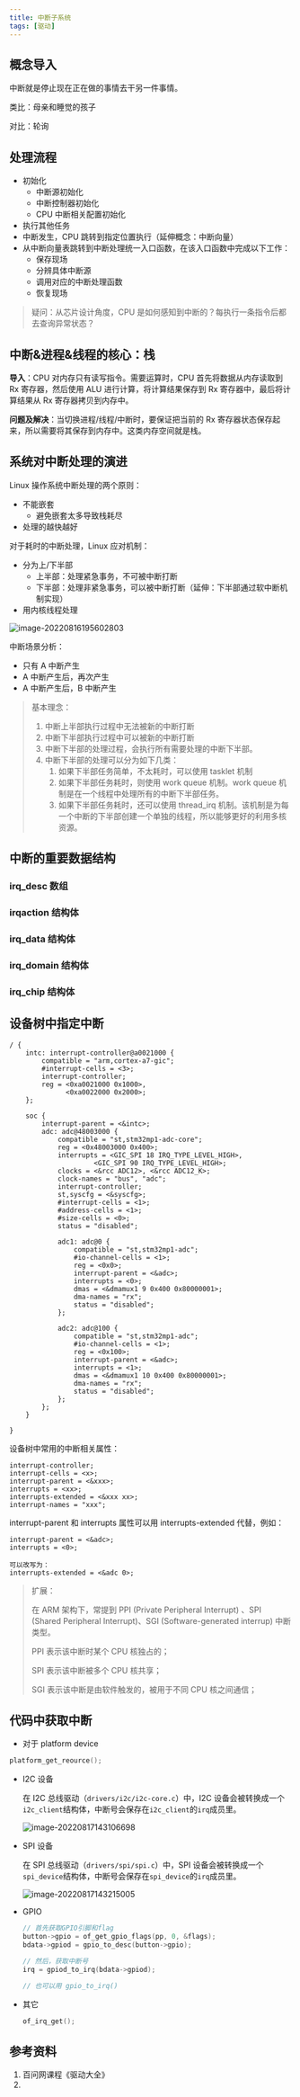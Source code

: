 ```yaml
---
title: 中断子系统
tags: [驱动]
---
```




## 概念导入

中断就是停止现在正在做的事情去干另一件事情。

类比：母亲和睡觉的孩子

对比：轮询



## 处理流程

- 初始化
  - 中断源初始化
  - 中断控制器初始化
  - CPU 中断相关配置初始化
- 执行其他任务
- 中断发生，CPU 跳转到指定位置执行（延伸概念：中断向量）
- 从中断向量表跳转到中断处理统一入口函数，在该入口函数中完成以下工作：
  - 保存现场
  - 分辨具体中断源
  - 调用对应的中断处理函数
  - 恢复现场

> 疑问：从芯片设计角度，CPU 是如何感知到中断的？每执行一条指令后都去查询异常状态？



## 中断&进程&线程的核心：栈

**导入**：CPU 对内存只有读写指令。需要运算时，CPU 首先将数据从内存读取到 Rx 寄存器，然后使用 ALU 进行计算，将计算结果保存到 Rx 寄存器中，最后将计算结果从 Rx 寄存器拷贝到内存中。

**问题及解决**：当切换进程/线程/中断时，要保证把当前的 Rx 寄存器状态保存起来，所以需要将其保存到内存中。这类内存空间就是栈。



## 系统对中断处理的演进

Linux 操作系统中断处理的两个原则：

- 不能嵌套
  - 避免嵌套太多导致栈耗尽
- 处理的越快越好



对于耗时的中断处理，Linux 应对机制：

- 分为上/下半部
  - 上半部：处理紧急事务，不可被中断打断
  - 下半部：处理非紧急事务，可以被中断打断（延伸：下半部通过软中断机制实现）
- 用内核线程处理



![image-20220816195602803](中断子系统.assets/image-20220816195602803.png)



中断场景分析：

- 只有 A 中断产生
- A 中断产生后，再次产生
- A 中断产生后，B 中断产生

> 基本理念：
>
> 1. 中断上半部执行过程中无法被新的中断打断
> 2. 中断下半部执行过程中可以被新的中断打断
> 3. 中断下半部的处理过程，会执行所有需要处理的中断下半部。
> 4. 中断下半部的处理可以分为如下几类：
>    1. 如果下半部任务简单，不太耗时，可以使用 tasklet 机制
>    2. 如果下半部任务耗时，则使用 work queue 机制。work queue 机制是在一个线程中处理所有的中断下半部任务。
>    3. 如果下半部任务耗时，还可以使用 thread_irq 机制。该机制是为每一个中断的下半部创建一个单独的线程，所以能够更好的利用多核资源。



## 中断的重要数据结构



### irq_desc 数组



### irqaction 结构体



### irq_data 结构体



### irq_domain 结构体



### irq_chip 结构体



## 设备树中指定中断

```
/ {
	intc: interrupt-controller@a0021000 {
		compatible = "arm,cortex-a7-gic";
		#interrupt-cells = <3>;
		interrupt-controller;
		reg = <0xa0021000 0x1000>,
		      <0xa0022000 0x2000>;
	};
	
	soc {
		interrupt-parent = <&intc>;
		adc: adc@48003000 {
			compatible = "st,stm32mp1-adc-core";
			reg = <0x48003000 0x400>;
			interrupts = <GIC_SPI 18 IRQ_TYPE_LEVEL_HIGH>,
				     <GIC_SPI 90 IRQ_TYPE_LEVEL_HIGH>;
			clocks = <&rcc ADC12>, <&rcc ADC12_K>;
			clock-names = "bus", "adc";
			interrupt-controller;
			st,syscfg = <&syscfg>;
			#interrupt-cells = <1>;
			#address-cells = <1>;
			#size-cells = <0>;
			status = "disabled";

			adc1: adc@0 {
				compatible = "st,stm32mp1-adc";
				#io-channel-cells = <1>;
				reg = <0x0>;
				interrupt-parent = <&adc>;
				interrupts = <0>;
				dmas = <&dmamux1 9 0x400 0x80000001>;
				dma-names = "rx";
				status = "disabled";
			};

			adc2: adc@100 {
				compatible = "st,stm32mp1-adc";
				#io-channel-cells = <1>;
				reg = <0x100>;
				interrupt-parent = <&adc>;
				interrupts = <1>;
				dmas = <&dmamux1 10 0x400 0x80000001>;
				dma-names = "rx";
				status = "disabled";
			};
		};
	}
	
}
```

设备树中常用的中断相关属性：

```
interrupt-controller;
interrupt-cells = <x>;
interrupt-parent = <&xxx>;
interrupts = <xx>;
interrupts-extended = <&xxx xx>;
interrupt-names = "xxx";
```

interrupt-parent 和 interrupts 属性可以用 interrupts-extended 代替，例如：

```
interrupt-parent = <&adc>;
interrupts = <0>;

可以改写为：
interrupts-extended = <&adc 0>;
```

> 扩展：
>
> 在 ARM 架构下，常提到 PPI (Private Peripheral Interrupt) 、SPI (Shared Peripheral Interrupt)、SGI (Software-generated interrup) 中断类型。
>
> PPI 表示该中断时某个 CPU 核独占的；
>
> SPI 表示该中断被多个 CPU 核共享；
>
> SGI 表示该中断是由软件触发的，被用于不同 CPU 核之间通信；



## 代码中获取中断

- 对于 platform device

```C
platform_get_reource();
```

- I2C 设备

  在 I2C 总线驱动（`drivers/i2c/i2c-core.c`）中，I2C 设备会被转换成一个`i2c_client`结构体，中断号会保存在`i2c_client`的`irq`成员里。

  ![image-20220817143106698](中断子系统.assets/image-20220817143106698.png)

- SPI 设备

  在 SPI 总线驱动（`drivers/spi/spi.c`）中，SPI 设备会被转换成一个`spi_device`结构体，中断号会保存在`spi_device`的`irq`成员里。

  ![image-20220817143215005](中断子系统.assets/image-20220817143215005.png)

- GPIO

  ```C
  // 首先获取GPIO引脚和flag
  button->gpio = of_get_gpio_flags(pp, 0, &flags);
  bdata->gpiod = gpio_to_desc(button->gpio);
  
  // 然后，获取中断号
  irq = gpiod_to_irq(bdata->gpiod);
  
  // 也可以用 gpio_to_irq()
  ```

- 其它

  ```C
  of_irq_get();
  ```






## 参考资料

1. 百问网课程《驱动大全》
2. 

